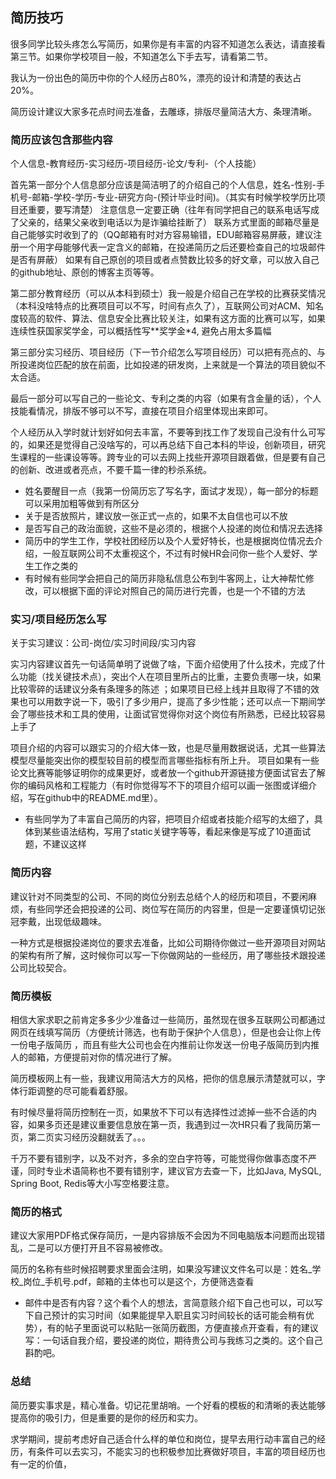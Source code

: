 ## 简历技巧

很多同学比较头疼怎么写简历，如果你是有丰富的内容不知道怎么表达，请直接看第三节。如果你学校项目一般，不知道怎么下手去写，请看第二节。

我认为一份出色的简历中你的个人经历占80%，漂亮的设计和清楚的表达占20%。

简历设计建议大家多花点时间去准备，去雕琢，排版尽量简洁大方、条理清晰。

### 简历应该包含那些内容

个人信息-教育经历-实习经历-项目经历-论文/专利-（个人技能）

首先第一部分个人信息部分应该是简洁明了的介绍自己的个人信息，姓名-性别-手机号-邮箱-学校-学历-专业-研究方向-(预计毕业时间)。（其实有时候学校学历比项目还重要，要写清楚）
注意信息一定要正确（往年有同学把自己的联系电话写成了父亲的，结果父亲收到电话以为是诈骗给挂断了）
联系方式里面的邮箱尽量是自己能够实时收到了的（QQ邮箱有时对方容易输错，EDU邮箱容易屏蔽，建议注册一个用字母能够代表一定含义的邮箱，在投递简历之后还要检查自己的垃圾邮件是否有屏蔽）
如果有自己原创的项目或者点赞数比较多的好文章，可以放入自己的github地址、原创的博客主页等等。

第二部分教育经历（可以从本科到硕士）我一般是介绍自己在学校的比赛获奖情况（本科没啥特点的比赛项目可以不写，时间有点久了），互联网公司对ACM、知名度较高的软件、算法、信息安全比赛比较关注，如果有这方面的比赛可以写，如果连续性获国家奖学金，可以概括性写\*\*奖学金\*4, 避免占用太多篇幅

第三部分实习经历、项目经历（下一节介绍怎么写项目经历）可以把有亮点的、与所投递岗位匹配的放在前面，比如投递的研发岗，上来就是一个算法的项目貌似不太合适。

最后一部分可以写自己的一些论文、专利之类的内容（如果有含金量的话），个人技能看情况，排版不够可以不写，直接在项目介绍里体现出来即可。

个人经历从入学时就计划好如何去丰富，不要等到找工作了发现自己没有什么可写的，如果还是觉得自己没啥写的，可以再总结下自己本科的毕设，创新项目，研究生课程的一些课设等等。跨专业的可以去网上找些开源项目跟着做，但是要有自己的创新、改进或者亮点，不要千篇一律的秒杀系统。

- 姓名要醒目一点（我第一份简历忘了写名字，面试才发现），每一部分的标题可以采用加粗等做到有所区分
- 关于是否放照片，建议放一张正式一点的，如果不太自信也可以不放
- 是否写自己的政治面貌，这些不是必须的，根据个人投递的岗位和情况去选择
- 简历中的学生工作，学校社团经历以及个人爱好特长，也是根据岗位情况去介绍，一般互联网公司不太重视这个，不过有时候HR会问你一些个人爱好、学生工作之类的
- 有时候有些同学会把自己的简历非隐私信息公布到牛客网上，让大神帮忙修改，可以根据下面的评论对照自己的简历进行完善，也是一个不错的方法

### 实习/项目经历怎么写

关于实习建议：公司-岗位/实习时间段/实习内容

实习内容建议首先一句话简单明了说做了啥，下面介绍使用了什么技术，完成了什么功能（找关键技术点），突出个人在项目里所占的比重，主要负责哪一块，如果比较零碎的话建议分条有条理多的陈述
；如果项目已经上线并且取得了不错的效果也可以用数字说一下，吸引了多少用户，提高了多少性能；还可以点一下期间学会了哪些技术和工具的使用，让面试官觉得你对这个岗位有所熟悉，已经比较容易上手了

项目介绍的内容可以跟实习的介绍大体一致，也是尽量用数据说话，尤其一些算法模型尽量能突出你的模型较目前的模型而言哪些指标有所上升。
项目如果有一些论文比赛等能够证明你的成果更好，或者放一个github开源链接方便面试官去了解你的编码风格和工程能力（有时你觉得写不下的项目介绍可以画一张图或详细介绍，写在github中的README.md里）。

- 有些同学为了丰富自己简历的内容，把项目介绍或者技能介绍写的太细了，具体到某些语法结构，写用了static关键字等等，看起来像是写成了10道面试题，不建议这样

### 简历内容

建议针对不同类型的公司、不同的岗位分别去总结个人的经历和项目，不要闲麻烦，有些同学还会把投递的公司、岗位写在简历的内容里，但是一定要谨慎切记张冠李戴，出现低级趣味。

一种方式是根据投递岗位的要求去准备，比如公司期待你做过一些开源项目对网站的架构有所了解，这时候你可以写一下你做网站的一些经历，用了哪些技术跟投递公司比较契合。

### 简历模板

相信大家求职之前肯定多多少少准备过一些简历，虽然现在很多互联网公司都通过网页在线填写简历（方便统计筛选，也有助于保护个人信息），但是也会让你上传一份电子版简历
，而且有些大公司也会在内推前让你发送一份电子版简历到内推人的邮箱，方便提前对你的情况进行了解。

简历模板网上有一些，我建议用简洁大方的风格，把你的信息展示清楚就可以，字体行距调整的尽可能看着舒服。

有时候尽量将简历控制在一页，如果放不下可以有选择性过滤掉一些不合适的内容，如果多页还是建议重要信息放在第一页，我遇到过一次HR只看了我简历第一页，第二页实习经历没翻就丢了。。。

千万不要有错别字，以及不对齐，多余的空白字符等，可能觉得你做事态度不严谨，同时专业术语简称也不要有错别字，建议官方去查一下，比如Java, MySQL, Spring Boot, Redis等大小写空格要注意。

### 简历的格式

建议大家用PDF格式保存简历，一是内容排版不会因为不同电脑版本问题而出现错乱，二是可以方便打开且不容易被修改。

简历的名称有些时候招聘要求里面会注明，如果没写建议文件名可以是：姓名_学校_岗位_手机号.pdf，邮箱的主体也可以是这个，方便筛选查看

- 邮件中是否有内容？这个看个人的想法，言简意赅介绍下自己也可以，可以写下自己预计的实习时间（如果能提早入职且实习时间较长的话可能会稍有优势），有的帖子里面说可以粘贴一张简历截图，方便直接点开查看，有的建议写：一句话自我介绍，要投递的岗位，期待贵公司与我练习之类的。这个自己斟酌吧。

### 总结

简历要实事求是，精心准备。切记花里胡哨。一个好看的模板的和清晰的表达能够提高你的吸引力，但是重要的是你的经历和实力。

求学期间，提前考虑好自己适合什么样的单位和岗位，提早去用行动丰富自己的经历，有条件可以去实习，不能实习的也积极参加比赛做好项目，丰富的项目经历也有一定的价值，




